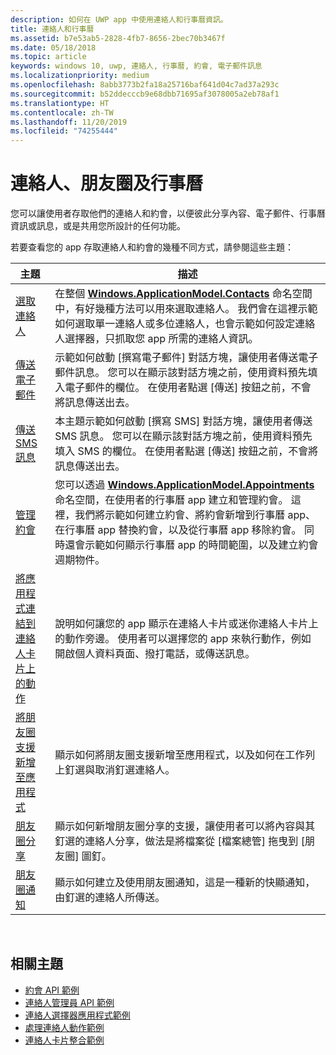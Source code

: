 ```yaml
---
description: 如何在 UWP app 中使用連絡人和行事曆資訊。
title: 連絡人和行事曆
ms.assetid: b7e53ab5-2828-4fb7-8656-2bec70b3467f
ms.date: 05/18/2018
ms.topic: article
keywords: windows 10, uwp, 連絡人, 行事曆, 約會, 電子郵件訊息
ms.localizationpriority: medium
ms.openlocfilehash: 8abb3773b2fa18a25716baf641d04c7ad37a293c
ms.sourcegitcommit: b52ddecccb9e68dbb71695af3078005a2eb78af1
ms.translationtype: HT
ms.contentlocale: zh-TW
ms.lasthandoff: 11/20/2019
ms.locfileid: "74255444"
---
```

# <a name="contacts-my-people-and-calendar"></a>連絡人、朋友圈及行事曆


您可以讓使用者存取他們的連絡人和約會，以便彼此分享內容、電子郵件、行事曆資訊或訊息，或是共用您所設計的任何功能。

若要查看您的 app 存取連絡人和約會的幾種不同方式，請參閱這些主題：

| 主題 | 描述 |
|-------|-------------|
| [選取連絡人](selecting-contacts.md) | 在整個 [<strong>Windows.ApplicationModel.Contacts</strong>](https://docs.microsoft.com/uwp/api/Windows.ApplicationModel.Contacts) 命名空間中，有好幾種方法可以用來選取連絡人。 我們會在這裡示範如何選取單一連絡人或多位連絡人，也會示範如何設定連絡人選擇器，只抓取您 app 所需的連絡人資訊。 |
| [傳送電子郵件](sending-email.md) | 示範如何啟動 [撰寫電子郵件] 對話方塊，讓使用者傳送電子郵件訊息。 您可以在顯示該對話方塊之前，使用資料預先填入電子郵件的欄位。 在使用者點選 [傳送] 按鈕之前，不會將訊息傳送出去。 |
| [傳送 SMS 訊息](sending-an-sms-message.md) | 本主題示範如何啟動 [撰寫 SMS] 對話方塊，讓使用者傳送 SMS 訊息。 您可以在顯示該對話方塊之前，使用資料預先填入 SMS 的欄位。 在使用者點選 [傳送] 按鈕之前，不會將訊息傳送出去。 |
| [管理約會](managing-appointments.md) | 您可以透過 [<strong>Windows.ApplicationModel.Appointments</strong>](https://docs.microsoft.com/uwp/api/Windows.ApplicationModel.Appointments) 命名空間，在使用者的行事曆 app 建立和管理約會。 這裡，我們將示範如何建立約會、將約會新增到行事曆 app、在行事曆 app 替換約會，以及從行事曆 app 移除約會。 同時還會示範如何顯示行事曆 app 的時間範圍，以及建立約會週期物件。 |
| [將應用程式連結到連絡人卡片上的動作](integrating-with-contacts.md) | 說明如何讓您的 app 顯示在連絡人卡片或迷你連絡人卡片上的動作旁邊。 使用者可以選擇您的 app 來執行動作，例如開啟個人資料頁面、撥打電話，或傳送訊息。 |
| [將朋友圈支援新增至應用程式](my-people-support.md) | 顯示如何將朋友圈支援新增至應用程式，以及如何在工作列上釘選與取消釘選連絡人。 |
| [朋友圈分享](my-people-sharing.md) | 顯示如何新增朋友圈分享的支援，讓使用者可以將內容與其釘選的連絡人分享，做法是將檔案從 [檔案總管] 拖曳到 [朋友圈] 圖釘。 |
| [朋友圈通知](my-people-notifications.md) | 顯示如何建立及使用朋友圈通知，這是一種新的快顯通知，由釘選的連絡人所傳送。 |

 

## <a name="related-topics"></a>相關主題

* [約會 API 範例](https://github.com/Microsoft/Windows-universal-samples/tree/master/Samples/Appointments)
* [連絡人管理員 API 範例](https://code.msdn.microsoft.com/windowsapps/Contact-manager-API-sample-319bdcef)
* [連絡人選擇器應用程式範例](https://code.msdn.microsoft.com/windowsapps/Contact-Picker-App-sample-fc6677a1)
* [處理連絡人動作範例](https://code.msdn.microsoft.com/windowsapps/Handling-Contact-Actions-359380e2)
* [連絡人卡片整合範例](https://github.com/Microsoft/Windows-universal-samples/tree/master/Samples/ContactCardIntegration)
